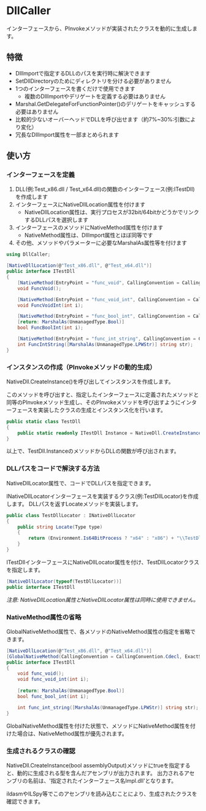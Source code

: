 # DllCaller
インターフェースから、PInvokeメソッドが実装されたクラスを動的に生成します。

## 特徴
* DllImportで指定するDLLのパスを実行時に解決できます
* SetDllDirectoryのためにディレクトリを分ける必要がありません
* 1つのインターフェースを書くだけで使用できます
    * 複数のDllImportやデリゲートを定義する必要はありません
* Marshal.GetDelegateForFunctionPointer()のデリゲートをキャッシュする必要はありません
* 比較的少ないオーバーヘッドでDLLを呼び出せます（約7%~30%:引数により変化）
* 冗長なDllImport属性を一部まとめられます

## 使い方
### インターフェースを定義
1. DLL(例:Test_x86.dll / Test_x64.dll)の関数のインターフェース(例:ITestDll)を作成します
1. インターフェースにNativeDllLocation属性を付けます
    * NativeDllLocation属性は、実行プロセスが32bit/64bitかどうかでリンクするDLLパスを選択します
1. インターフェースのメソッドにNativeMethod属性を付けます
    * NativeMethod属性は、DllImport属性とほぼ同等です
1. その他、メソッドやパラメーターに必要なMarshalAs属性等を付けます

```csharp
using DllCaller;

[NativeDllLocation(@"Test_x86.dll", @"Test_x64.dll")]
public interface ITestDll
{
    [NativeMethod(EntryPoint = "func_void", CallingConvention = CallingConvention.Cdecl, ExactSpelling = true)]
    void FuncVoid();

    [NativeMethod(EntryPoint = "func_void_int", CallingConvention = CallingConvention.Cdecl, ExactSpelling = true)]
    void FuncVoidInt(int i);

    [NativeMethod(EntryPoint = "func_bool_int", CallingConvention = CallingConvention.Cdecl, ExactSpelling = true)]
    [return: MarshalAs(UnmanagedType.Bool)]
    bool FuncBoolInt(int i);

    [NativeMethod(EntryPoint = "func_int_string", CallingConvention = CallingConvention.Cdecl, ExactSpelling = true)]
    int FuncIntString([MarshalAs(UnmanagedType.LPWStr)] string str);
}
```

### インスタンスの作成（PInvokeメソッドの動的生成）
NativeDll.CreateInstance<T>()を呼び出してインスタンスを作成します。

このメソッドを呼び出すと、指定したインターフェースに定義されたメソッドと同等のPInvokeメソッド生成し、そのPInvokeメソッドを呼び出すようにインターフェースを実装したクラスの生成とインスタンス化を行います。

```csharp
public static class TestDll
{
    public static readonly ITestDll Instance = NativeDll.CreateInstance<ITestDll>();
}
```

以上で、TestDll.InstanceのメソッドからDLLの関数が呼び出されます。

### DLLパスをコードで解決する方法
NativeDllLocator属性で、コードでDLLパスを指定できます。

INativeDllLocatorインターフェースを実装するクラス(例:TestDllLocator)を作成します。
DLLパスを返すLocateメソッドを実装します。

```csharp
public class TestDllLocator : INativeDllLocator
{
    public string Locate(Type type)
    {
        return (Environment.Is64BitProcess ? "x64" : "x86") + "\\TestDll.dll";
    }
}
```

ITestDllインターフェースにNativeDllLocator属性を付け、TestDllLocatorクラスを指定します。

```csharp
[NativeDllLocator(typeof(TestDllLocator))]
public interface ITestDll
```

_注意: NativeDllLocation属性とNativeDllLocator属性は同時に使用できません。_

### NativeMethod属性の省略
GlobalNativeMethod属性で、各メソッドのNativeMethod属性の指定を省略できます。

```csharp
[NativeDllLocation(@"Test_x86.dll", @"Test_x64.dll")]
[GlobalNativeMethod(CallingConvention = CallingConvention.Cdecl, ExactSpelling = true)]
public interface ITestDll
{
    void func_void();
    void func_void_int(int i);
    
    [return: MarshalAs(UnmanagedType.Bool)]
    bool func_bool_int(int i);

    int func_int_string([MarshalAs(UnmanagedType.LPWStr)] string str);
}
```

GlobalNativeMethod属性を付けた状態で、メソッドにNativeMethod属性を付けた場合は、NativeMethod属性が優先されます。

### 生成されるクラスの確認
NativeDll.CreateInstance<T>(bool assemblyOutput)メソッドにtrueを指定すると、動的に生成される型を含んだアセンブリが出力されます。
出力されるアセンブリの名前は、'指定されたインターフェース名Impl.dll'となります。

ildasmやILSpy等でこのアセンブリを読み込むことにより、生成されたクラスを確認できます。
